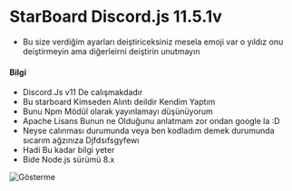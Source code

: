 # StarBoard Discord.js 11.5.1v


- Bu size verdiğim ayarları deiştiriceksiniz mesela emoji var o yıldız onu deiştirmeyin ama diğerleirni deiştirin unutmayın



#### Bilgi
- Discord.Js v11 De calışmakdadır
- Bu starboard Kimseden Alıntı deildir Kendim Yaptım
- Bunu Npm Mödül olarak yayınlamayı düşünüyorum
- Apache Lisans Bunun ne Olduğunu anlatmam zor ondan google la :D
- Neyse calınması durumunda veya ben kodladım demek durumunda sıcarım ağzınıza Djfdsıfsgyfewı
- Hadi Bu kadar bilgi yeter
- Bide Node.js sürümü 8.x

![Gösterme](https://cdn.glitch.com/a8a18b66-9bd6-4323-9f4d-1fa5b5b09948%2Fbfa3f298-e8aa-43c2-bce5-70c5be6e79d9.image.png?v=1598363525930)
